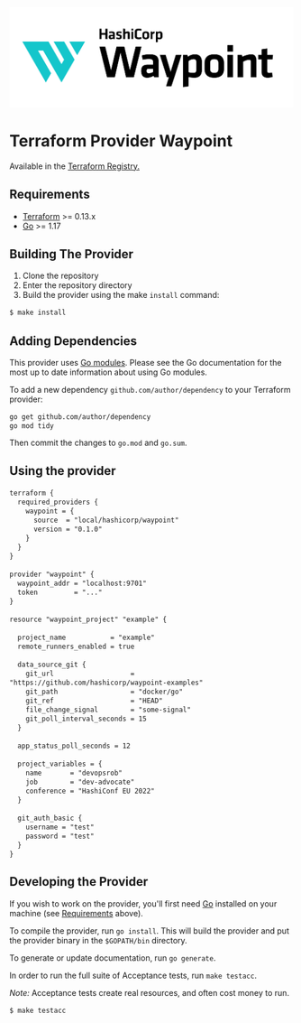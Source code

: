 ![Boundary Logo](Waypoint_PrimaryLogo_Color_RGB.png)

# Terraform Provider Waypoint

Available in the [Terraform Registry.]()

## Requirements

-	[Terraform](https://www.terraform.io/downloads.html) >= 0.13.x
-	[Go](https://golang.org/doc/install) >= 1.17

## Building The Provider

1. Clone the repository
1. Enter the repository directory
1. Build the provider using the make `install` command: 
```sh
$ make install
```

## Adding Dependencies

This provider uses [Go modules](https://github.com/golang/go/wiki/Modules).
Please see the Go documentation for the most up to date information about using Go modules.

To add a new dependency `github.com/author/dependency` to your Terraform provider:

```
go get github.com/author/dependency
go mod tidy
```

Then commit the changes to `go.mod` and `go.sum`.

## Using the provider

```hcl
terraform {
  required_providers {
    waypoint = {
      source  = "local/hashicorp/waypoint"
      version = "0.1.0"
    }
  }
}

provider "waypoint" {
  waypoint_addr = "localhost:9701"
  token         = "..."
}

resource "waypoint_project" "example" {

  project_name           = "example"
  remote_runners_enabled = true

  data_source_git {
    git_url                   = "https://github.com/hashicorp/waypoint-examples"
    git_path                  = "docker/go"
    git_ref                   = "HEAD"
    file_change_signal        = "some-signal"
    git_poll_interval_seconds = 15
  }

  app_status_poll_seconds = 12

  project_variables = {
    name       = "devopsrob"
    job        = "dev-advocate"
    conference = "HashiConf EU 2022"
  }

  git_auth_basic {
    username = "test"
    password = "test"
  }
}
```

## Developing the Provider

If you wish to work on the provider, you'll first need [Go](http://www.golang.org) installed on your machine (see [Requirements](#requirements) above).

To compile the provider, run `go install`. This will build the provider and put the provider binary in the `$GOPATH/bin` directory.

To generate or update documentation, run `go generate`.

In order to run the full suite of Acceptance tests, run `make testacc`.

*Note:* Acceptance tests create real resources, and often cost money to run.

```sh
$ make testacc
```
